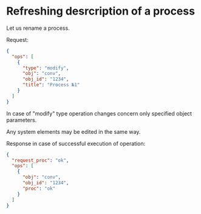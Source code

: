 # Refreshing desrcription of a process

Let us rename a process.

Request:
```json
{
  "ops": [
    {
      "type": "modify",
      "obj": "conv",
      "obj_id": "1234",
      "title": "Process №1"
    }
  ]
}
```


In case of "modify" type operation changes concern only specified object parameters.

Any system elements may be edited in the same way.

Response in case of successful execution of operation:
```json
{
  "request_proc": "ok",
  "ops": [
    {
      "obj": "conv",
      "obj_id": "1234",
      "proc": "ok"
    }
  ]
}
```
